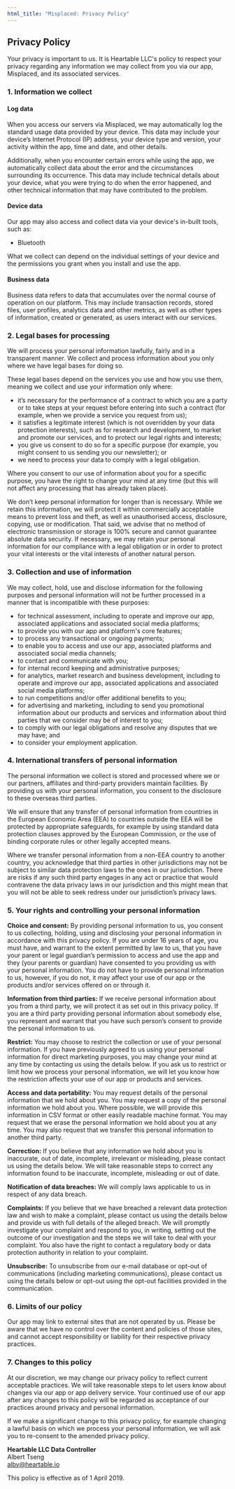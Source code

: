 ```yaml
---
html_title: "Misplaced: Privacy Policy"
---
```


## Privacy Policy

Your privacy is important to us. It is Heartable LLC's policy to respect your privacy regarding any information we may collect from you via our app, Misplaced, and its associated services.

### 1. Information we collect

#### Log data

When you access our servers via Misplaced, we may automatically log the standard usage data provided by your device. This data may include your device’s Internet Protocol (IP) address, your device type and version, your activity within the app, time and date, and other details.

Additionally, when you encounter certain errors while using the app, we automatically collect data about the error and the circumstances surrounding its occurrence. This data may include technical details about your device, what you were trying to do when the error happened, and other technical information that may have contributed to the problem.

#### Device data

Our app may also access and collect data via your device's in-built tools, such as:

- Bluetooth

What we collect can depend on the individual settings of your device and the permissions you grant when you install and use the app.

#### Business data

Business data refers to data that accumulates over the normal course of operation on our platform. This may include transaction records, stored files, user profiles, analytics data and other metrics, as well as other types of information, created or generated, as users interact with our services.

### 2. Legal bases for processing

We will process your personal information lawfully, fairly and in a transparent manner. We collect and process information about you only where we have legal bases for doing so.

These legal bases depend on the services you use and how you use them, meaning we collect and use your information only where:

- it’s necessary for the performance of a contract to which you are a party or to take steps at your request before entering into such a contract (for example, when we provide a service you request from us);
- it satisfies a legitimate interest (which is not overridden by your data protection interests), such as for research and development, to market and promote our services, and to protect our legal rights and interests;
- you give us consent to do so for a specific purpose (for example, you might consent to us sending you our newsletter); or
- we need to process your data to comply with a legal obligation.

Where you consent to our use of information about you for a specific purpose, you have the right to change your mind at any time (but this will not affect any processing that has already taken place).

We don’t keep personal information for longer than is necessary. While we retain this information, we will protect it within commercially acceptable means to prevent loss and theft, as well as unauthorised access, disclosure, copying, use or modification. That said, we advise that no method of electronic transmission or storage is 100% secure and cannot guarantee absolute data security. If necessary, we may retain your personal information for our compliance with a legal obligation or in order to protect your vital interests or the vital interests of another natural person.

### 3. Collection and use of information

We may collect, hold, use and disclose information for the following purposes and personal information will not be further processed in a manner that is incompatible with these purposes:

- for technical assessment, including to operate and improve our app, associated applications and associated social media platforms;
- to provide you with our app and platform's core features;
- to process any transactional or ongoing payments;
- to enable you to access and use our app, associated platforms and associated social media channels;
- to contact and communicate with you;
- for internal record keeping and administrative purposes;
- for analytics, market research and business development, including to operate and improve our app, associated applications and associated social media platforms;
- to run competitions and/or offer additional benefits to you;
- for advertising and marketing, including to send you promotional information about our products and services and information about third parties that we consider may be of interest to you;
- to comply with our legal obligations and resolve any disputes that we may have; and
- to consider your employment application.

### 4. International transfers of personal information

The personal information we collect is stored and processed where we or our partners, affiliates and third-party providers maintain facilities. By providing us with your personal information, you consent to the disclosure to these overseas third parties.

We will ensure that any transfer of personal information from countries in the European Economic Area (EEA) to countries outside the EEA will be protected by appropriate safeguards, for example by using standard data protection clauses approved by the European Commission, or the use of binding corporate rules or other legally accepted means.

Where we transfer personal information from a non-EEA country to another country, you acknowledge that third parties in other jurisdictions may not be subject to similar data protection laws to the ones in our jurisdiction. There are risks if any such third party engages in any act or practice that would contravene the data privacy laws in our jurisdiction and this might mean that you will not be able to seek redress under our jurisdiction’s privacy laws.

### 5. Your rights and controlling your personal information

**Choice and consent:** By providing personal information to us, you consent to us collecting, holding, using and disclosing your personal information in accordance with this privacy policy. If you are under 16 years of age, you must have, and warrant to the extent permitted by law to us, that you have your parent or legal guardian’s permission to access and use the app and they (your parents or guardian) have consented to you providing us with your personal information. You do not have to provide personal information to us, however, if you do not, it may affect your use of our app or the products and/or services offered on or through it.

**Information from third parties:** If we receive personal information about you from a third party, we will protect it as set out in this privacy policy. If you are a third party providing personal information about somebody else, you represent and warrant that you have such person’s consent to provide the personal information to us.

**Restrict:** You may choose to restrict the collection or use of your personal information. If you have previously agreed to us using your personal information for direct marketing purposes, you may change your mind at any time by contacting us using the details below. If you ask us to restrict or limit how we process your personal information, we will let you know how the restriction affects your use of our app or products and services.

**Access and data portability:** You may request details of the personal information that we hold about you. You may request a copy of the personal information we hold about you. Where possible, we will provide this information in CSV format or other easily readable machine format. You may request that we erase the personal information we hold about you at any time. You may also request that we transfer this personal information to another third party.

**Correction:** If you believe that any information we hold about you is inaccurate, out of date, incomplete, irrelevant or misleading, please contact us using the details below. We will take reasonable steps to correct any information found to be inaccurate, incomplete, misleading or out of date.

**Notification of data breaches:** We will comply laws applicable to us in respect of any data breach.

**Complaints:** If you believe that we have breached a relevant data protection law and wish to make a complaint, please contact us using the details below and provide us with full details of the alleged breach. We will promptly investigate your complaint and respond to you, in writing, setting out the outcome of our investigation and the steps we will take to deal with your complaint. You also have the right to contact a regulatory body or data protection authority in relation to your complaint.

**Unsubscribe:** To unsubscribe from our e-mail database or opt-out of communications (including marketing communications), please contact us using the details below or opt-out using the opt-out facilities provided in the communication.

### 6. Limits of our policy

Our app may link to external sites that are not operated by us. Please be aware that we have no control over the content and policies of those sites, and cannot accept responsibility or liability for their respective privacy practices.

### 7. Changes to this policy

At our discretion, we may change our privacy policy to reflect current acceptable practices. We will take reasonable steps to let users know about changes via our app or app delivery service. Your continued use of our app after any changes to this policy will be regarded as acceptance of our practices around privacy and personal information.

If we make a significant change to this privacy policy, for example changing a lawful basis on which we process your personal information, we will ask you to re-consent to the amended privacy policy.

**Heartable LLC Data Controller**<br />
Albert Tseng<br />
alby@heartable.io

This policy is effective as of 1 April 2019.
